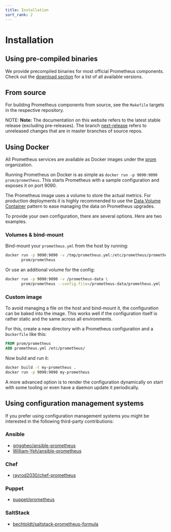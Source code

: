 ```yaml
---
title: Installation
sort_rank: 2
---
```


# Installation

## Using pre-compiled binaries

We provide precompiled binaries for most official Prometheus components. Check
out the [download section](https://prometheus.io/download) for a list of all
available versions.

## From source

For building Prometheus components from source, see the `Makefile` targets in
the respective repository.

NOTE: **Note:** The documentation on this website refers to the latest stable
release (excluding pre-releases). The branch
[next-release](https://github.com/prometheus/docs/compare/next-release) refers
to unreleased changes that are in master branches of source repos.

## Using Docker

All Prometheus services are available as Docker images under the
[prom](https://hub.docker.com/u/prom/) organization.

Running Prometheus on Docker is as simple as `docker run -p 9090:9090
prom/prometheus`. This starts Prometheus with a sample configuration and
exposes it on port 9090.

The Prometheus image uses a volume to store the actual metrics. For
production deployments it is highly recommended to use the
[Data Volume Container](https://docs.docker.com/engine/admin/volumes/volumes/)
pattern to ease managing the data on Prometheus upgrades.

To provide your own configuration, there are several options. Here are
two examples.

### Volumes & bind-mount

Bind-mount your `prometheus.yml` from the host by running:

```bash
docker run -p 9090:9090 -v /tmp/prometheus.yml:/etc/prometheus/prometheus.yml \
       prom/prometheus
```

Or use an additional volume for the config:

```bash
docker run -p 9090:9090 -v /prometheus-data \
       prom/prometheus --config.file=/prometheus-data/prometheus.yml
```

### Custom image

To avoid managing a file on the host and bind-mount it, the
configuration can be baked into the image. This works well if the
configuration itself is rather static and the same across all
environments.

For this, create a new directory with a Prometheus configuration and a
`Dockerfile` like this:

```Dockerfile
FROM prom/prometheus
ADD prometheus.yml /etc/prometheus/
```

Now build and run it:

```bash
docker build -t my-prometheus .
docker run -p 9090:9090 my-prometheus
```

A more advanced option is to render the configuration dynamically on start
with some tooling or even have a daemon update it periodically.

## Using configuration management systems

If you prefer using configuration management systems you might be interested in
the following third-party contributions:

### Ansible

* [griggheo/ansible-prometheus](https://github.com/griggheo/ansible-prometheus)
* [William-Yeh/ansible-prometheus](https://github.com/William-Yeh/ansible-prometheus)

### Chef

* [rayrod2030/chef-prometheus](https://github.com/rayrod2030/chef-prometheus)

### Puppet

* [puppet/prometheus](https://forge.puppet.com/puppet/prometheus)

### SaltStack

* [bechtoldt/saltstack-prometheus-formula](https://github.com/bechtoldt/saltstack-prometheus-formula)
